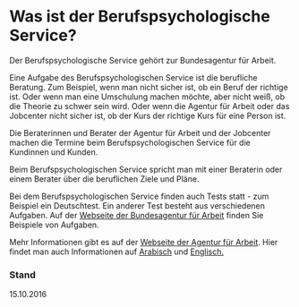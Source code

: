 # Was ist der Berufspsychologische Service?

Der Berufspsychologische Service gehört zur Bundesagentur für Arbeit.

Eine Aufgabe des Berufspsychologischen Service ist die berufliche Beratung. Zum Beispiel, wenn man nicht sicher ist, ob ein Beruf der richtige ist. Oder wenn man eine Umschulung machen möchte, aber nicht weiß, ob die Theorie zu schwer sein wird. Oder wenn die Agentur für Arbeit oder das Jobcenter nicht sicher ist, ob der Kurs der richtige Kurs für eine Person ist.

Die Beraterinnen und Berater der Agentur für Arbeit und der Jobcenter machen die Termine beim Berufspsychologischen Service für die Kundinnen und Kunden.

Beim Berufspsychologischen Service spricht man mit einer Beraterin oder einem Berater über die beruflichen Ziele und Pläne.

Bei dem Berufspsychologischen Service finden auch Tests statt - zum Beispiel ein Deutschtest. Ein anderer Test besteht aus verschiedenen Aufgaben. Auf der [Webseite der Bundesagentur für Arbeit](https://www.arbeitsagentur.de/web/content/DE/BuergerinnenUndBuerger/Detail/index.htm?dfContentId=L6019022DSTBAI485580) finden Sie Beispiele von Aufgaben.

Mehr Informationen gibt es auf der [Webseite der Agentur für Arbeit](https://www.arbeitsagentur.de/web/content/DE/BuergerinnenUndBuerger/Arbeitslosigkeit/Gesundheit/BerufspsychologischerService/index.htm). Hier findet man auch Informationen auf [Arabisch](https://www.arbeitsagentur.de/web/wcm/idc/groups/public/documents/webdatei/mdaw/mde5/~edisp/l6019022dstbai811718.pdf) und [Englisch.](https://www.arbeitsagentur.de/web/wcm/idc/groups/public/documents/webdatei/mdaw/mdiy/~edisp/l6019022dstbai811709.pdf)

### Stand

15.10.2016

